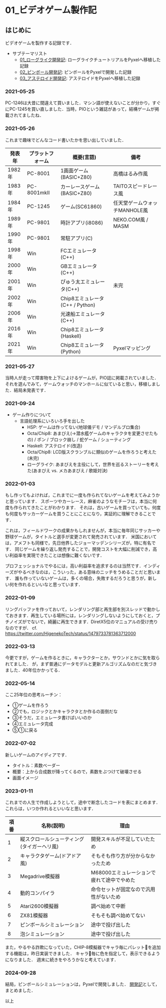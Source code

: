 # 01_ビデオゲーム製作記

## はじめに

ビデオゲームを製作する記録です．

- サブテーマリスト
  - [01_ローグライク開発記](01_01_RoguelikeNote.md): ローグライクチュートリアルをPyxelへ移植した記録
  - [02_ピンボール開発記](01_02_PinballNote.md): ピンボールをPyxelで開発した記録
  - [03_アステロイド開発記](01_03_AsteroidsNote.md): アステロイドをPyxelへ移植した記録

### 2021-05-25

PC-1246は大昔に間違えて買いました．マシン語が使えないことが分かり，すぐにPC-1245を買い直しました．当時，PIOという雑誌があって，結構ゲームが掲載されてましたね．

### 2021-05-26

これまで趣味でどんなコード書いたかを思い出していました．

|発表年|プラットフォーム|概要(言語)|備考|
|----|----|--------------|----|
|1982年|PC-8001|1画面ゲーム(BASIC+Z80)|高橋はるみ作風|
|1983年|PC-8001mkII|カーレースゲーム(BASIC+Z80)|TAITOスピードレース風|
|1984年|PC-1245|ゲーム(SC61860)|任天堂ゲームウォッチMANHOLE風|
|1989年|PC-9801|時計アプリ(i8086)|NEKO.COM風 / MASM|
|1990年|PC-9801|常駐アプリ(C)||
|1998年|Win|FCエミュレータ(C++)||
|2000年|Win|GBエミュレータ(C++)||
|2001年|Win|ぴゅう太エミュレータ(C++)|未完|
|2002年|Win|Chip8エミュレータ(C++ / Python)||
|2006年|Win|光速船エミュレータ(C++)||
|2016年|Win|Chip8エミュレータ(Haskell)||
|2021年|Win|Chip8エミュレータ(Python)|Pyxelマッピング|

### 2021-05-27

当時人が走って障害物を上下によけるゲームが，PIO誌に掲載されていました．それを遊んでみて，ゲームウォッチのマンホールに似ていると思い，移植しました．結局未発表です．

### 2021-09-24

- ゲーム作りについて
  - 言語処理系にいろいろ手を出した
    - HSP: ゲームは作ってない(地球儀デモ / マンデルブロ集合)
    - Octa/Chip8: あまびえ(→潜水艦ゲームのキャラクタを変更させたもの) / ポン / ブロック崩し / 蛇ゲーム / シューティング
    - Haskell: アステロイド(改造)
    - Octa/Chip8: LCD版スクランブルに類似のゲームを作ろうと考えた(未完)
    - ローグライク: あまびえを主役にして，世界を巡るストーリーを考えた(あまびえ vs. メカあまびえ / 歌姫対決)

### 2022-01-03

もし作ってもよければ，これまでに一度も作られてないゲームを考えてみようかと思っています．
スポーツやカーレース，麻雀のようなモチーフは，本当に何度も作られてきたことがわかります．
それは，古いゲームを買っていても，何度も何度もサッカーゲームを買うことにことになり，実証的に理解できることです．

これは，フィールドワークの成果かもしれませんが，本当に毎年同じサッカーや野球ゲームが，タイトルと選手が変更されて発売されています．
米国においては，アメフトも同様で，先日他界したジョーマッデンシリーズが，特に有名です．
同じゲームを繰り返し発売することで，開発コストを大幅に削減でき，高い利益率を実現できたことは想像に難くないです．

プロフェッショナルでやるには，高い利益率を追求するのは当然です．インディーズがやるべきなのは，こういった，ある意味のニッチをうめることだと思います．
誰も作っていないゲームは，多くの場合，失敗するだろうと思うが，新しい何を作れるといいなと思っています．

### 2022-01-09

リングバッファを作っておいて，レンダリング部と再生部を別スレッドで動かしておきます．再生している場所には，レンダリングしないようにしておくと，プチノイズがでないで，綺麗に再生できます．DiretX5位のマニュアルの受け売りなのですが．
cf. https://twitter.com/HigenekoTech/status/1479733781363712000

### 2022-03-13

今更ですが，ゲームを作るときに，キャラクターとか，サウンドとかに気を取られてました．
が，まず普通にデータモデルと更新アルゴリズムなのだと気づきました．40年位かかってる．

### 2022-05-14

ここ25年位の思考ルーチン：
- ①ゲームを作ろう
- ②でも，ロジックとかキャラクタとか作るの面倒だな
- ③そうだ，エミュレータ書けばいいのか
- ④エミュレータ完成
- ⑤①に戻る

### 2022-07-02

新しいゲームのアイディアです．

- タイトル：素数ベーダー
- 概要：上から合成数が降ってくるので，素数をぶつけて破壊させる
- 画面イメージ

### 2023-01-11

これまでの人生で作成しようとして，途中で断念したコードを表にまとめます．
これらは，いつか作れるといいなと思います．

|項番|名称(説明)|理由|
|---|---|---|
|1|縦スクロールシューティング(タイガーヘリ風)|開発スキルが不足していたため|
|2|キャラクタゲーム(ドアドア風)|そもそも作り方が分からなかったため|
|3|Megadrive模擬器|M68000エミュレーションで疲れて途中でやめた|
|4|動的コンパイラ|命令セットが固定なので汎用性がないため|
|5|Atari2600模擬器|調べ始めて中断|
|6|ZX81模擬器|そもそも調べ始めてない|
|7|ピンボールシミュレーション|途中で投げ出した|
|8|泡シミュレーション|途中で投げ出した|

また，やるやる詐欺になっていた，CHIP-8模擬器でキャラ毎にパレット🎨を追加する機能は，昨日実装できました．
キャラ👾毎に色を指定して，表示できるようになりました．
週末に続きをやろうかなと考えています．

### 2024-09-28

結局，ピンボールシミュレーションは，Pyxelで開発しました．
[開発記](01_02_PinballNote.md)として，まとめました．

以上
